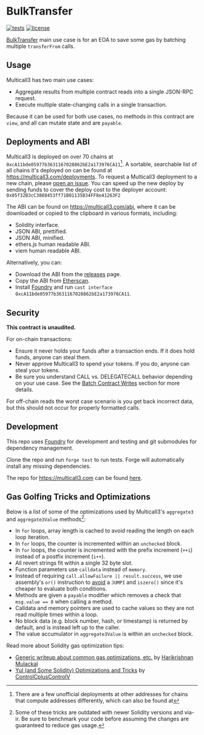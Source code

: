 # BulkTransfer

<a href="">![tests](https://github.com/fopina/bulktransfer-contract/actions/workflows/test.yml/badge.svg)</a>
<a href="">![license](https://img.shields.io/github/license/fopina/bulktransfer-contract)</a>

[BulkTransfer](./src/BulkTransfer.sol) main use case is for an EOA to save some gas by batching multiple `transferFrom` calls.

## Usage

Multicall3 has two main use cases:

- Aggregate results from multiple contract reads into a single JSON-RPC request.
- Execute multiple state-changing calls in a single transaction.

Because it can be used for both use cases, no methods in this contract are `view`, and all can mutate state and are `payable`.

## Deployments and ABI

Multicall3 is deployed on over 70 chains at `0xcA11bde05977b3631167028862bE2a173976CA11`[^2].
A sortable, searchable list of all chains it's deployed on can be found at https://multicall3.com/deployments.
To request a Multicall3 deployment to a new chain, please [open an issue](https://github.com/mds1/multicall/issues/new?assignees=mds1&labels=Deployment+Request&projects=&template=deployment_request.yml).
You can speed up the new deploy by sending funds to cover the deploy cost to the deployer account: `0x05f32B3cC3888453ff71B01135B34FF8e41263F2`

The ABI can be found on https://multicall3.com/abi, where it can be downloaded or copied to the clipboard in various formats, including:

- Solidity interface.
- JSON ABI, prettified.
- JSON ABI, minified.
- ethers.js human readable ABI.
- viem human readable ABI.

Alternatively, you can:

- Download the ABI from the [releases](https://github.com/mds1/multicall/releases) page.
- Copy the ABI from [Etherscan](https://etherscan.io/address/0xcA11bde05977b3631167028862bE2a173976CA11#code).
- Install [Foundry](https://github.com/gakonst/foundry/) and run `cast interface 0xcA11bde05977b3631167028862bE2a173976CA11`.

## Security

**This contract is unaudited.**

For on-chain transactions:

- Ensure it never holds your funds after a transaction ends. If it does hold funds, anyone can steal them.
- Never approve Multicall3 to spend your tokens. If you do, anyone can steal your tokens.
- Be sure you understand CALL vs. DELEGATECALL behavior depending on your use case. See the [Batch Contract Writes](#batch-contract-writes) section for more details.

For off-chain reads the worst case scenario is you get back incorrect data, but this should not occur for properly formatted calls.

## Development

This repo uses [Foundry](https://github.com/gakonst/foundry) for development and testing
and git submodules for dependency management.

Clone the repo and run `forge test` to run tests.
Forge will automatically install any missing dependencies.

The repo for https://multicall3.com can be found [here](https://github.com/mds1/multicall3-frontend).

## Gas Golfing Tricks and Optimizations

Below is a list of some of the optimizations used by Multicall3's `aggregate3` and `aggregate3Value` methods[^3]:

- In `for` loops, array length is cached to avoid reading the length on each loop iteration.
- In `for` loops, the counter is incremented within an `unchecked` block.
- In `for` loops, the counter is incremented with the prefix increment (`++i`) instead of a postfix increment (`i++`).
- All revert strings fit within a single 32 byte slot.
- Function parameters use `calldata` instead of `memory`.
- Instead of requiring `call.allowFailure || result.success`, we use assembly's `or()` instruction to [avoid](https://twitter.com/transmissions11/status/1501645922266091524) a `JUMPI` and `iszero()` since it's cheaper to evaluate both conditions.
- Methods are given a `payable` modifier which removes a check that `msg.value == 0` when calling a method.
- Calldata and memory pointers are used to cache values so they are not read multiple times within a loop.
- No block data (e.g. block number, hash, or timestamp) is returned by default, and is instead left up to the caller.
- The value accumulator in `aggregate3Value` is within an `unchecked` block.

Read more about Solidity gas optimization tips:

- [Generic writeup about common gas optimizations, etc.](https://gist.github.com/hrkrshnn/ee8fabd532058307229d65dcd5836ddc) by [Harikrishnan Mulackal](https://twitter.com/_hrkrshnn)
- [Yul (and Some Solidity) Optimizations and Tricks](https://hackmd.io/@gn56kcRBQc6mOi7LCgbv1g/rJez8O8st) by [ControlCplusControlV](https://twitter.com/controlcthenv)

[^1]: [`Multicall`](./src/Multicall.sol) is the original contract, and [`Multicall2`](./src/Multicall2.sol) added support for handling failed calls in a multicall. [`Multicall3`](./src/Multicall3.sol) is recommended over these because it's backwards-compatible with both, cheaper to use, adds new methods, and is deployed on more chains. You can read more about the original contracts and their deployments in the [makerdao/multicall](https://github.com/makerdao/multicall) repo.
[^2]: There are a few unofficial deployments at other addresses for chains that compute addresses differently, which can also be found at
[^3]: Some of these tricks are outdated with newer Solidity versions and via-ir. Be sure to benchmark your code before assuming the changes are guaranteed to reduce gas usage.
